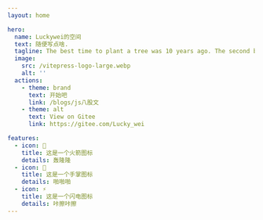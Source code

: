 ```yaml
---
layout: home

hero:
  name: Luckywei的空间
  text: 随便写点啥.
  tagline: The best time to plant a tree was 10 years ago. The second best time is now.
  image:
    src: /vitepress-logo-large.webp
    alt: ''
  actions:
    - theme: brand
      text: 开始吧
      link: /blogs/js八股文
    - theme: alt
      text: View on Gitee
      link: https://gitee.com/Lucky_wei

features:
  - icon: 🚀
    title: 这是一个火箭图标
    details: 轰隆隆
  - icon: 🖖
    title: 这是一个手掌图标
    details: 啪啪啪
  - icon: ⚡️
    title: 这是一个闪电图标
    details: 咔擦咔擦
---
```

